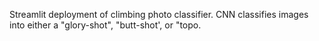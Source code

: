 Streamlit deployment of climbing photo classifier. CNN classifies images into either a "glory-shot", "butt-shot', or "topo.